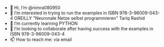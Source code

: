 - 👋 Hi, I’m @nimra080950
- 👀 I’m interested in trying to run the examples in ISBN 978-3-96009-043-4 OREILLY "Neuronale Netze selbst programmieren"  Tariq Rashid
- 🌱 I’m currently learning PYTHON  
- 💞️ I’m looking to collaborate after having success with the examples in ISBN 978-3-96009-043-4
- 📫 How to reach me: via email 
 
<!---
nimra080950/nimra080950 is a ✨ special ✨ repository because its `README.md` (this file) appears on your GitHub profile.
You can click the Preview link to take a look at your changes.
--->
